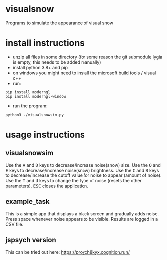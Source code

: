 # visualsnow
Programs to simulate the appearance of visual snow


# install instructions

- unzip all files in some directory (for some reason the git submodule lygia is empty, this needs to be added manually)
- install python 3.8+ and pip
- on windows you might need to install the microsoft build tools / visual c++
- run:
```
pip install moderngl
pip install moderngl-window
```
- run the program:
```
python3 ./visualsnowsim.py
```

# usage instructions
## visualsnowsim

Use the <kbd>A</kbd> and <kbd>D</kbd> keys to decrease/increase noise(snow) size.
Use the <kbd>Q</kbd> and <kbd>E</kbd> keys to decrease/increase noise(snow) brightness.
Use the <kbd>C</kbd> and <kbd>B</kbd> keys to decrease/increase the cutoff value for noise to appear (amount of noise).
Use the <kbd>T</kbd> and <kbd>U</kbd> keys to change the type of noise (resets the other parameters).
<kbd>ESC</kbd> closes the application.

## example_task

This is a simple app that displays a black screen and gradually adds noise. Press space whenever noise appears to be visible. Results are logged in a CSV file.


## jspsych version

This can be tried out here: https://proych8kyx.cognition.run/
